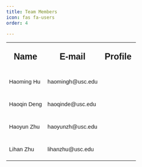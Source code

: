 ```yaml
---
title: Team Members
icon: fas fa-users
order: 4

---
```


<table style="width:100%;font-family:arial,sans-serif;border-collapse:collapse;font-size:15px">
  <tr height="75px">
    <th style="font-size:23px">Name</th>
    <th style="font-size:23px">E-mail</th>
    <th style="font-size:23px;text-align:center;">Profile</th>
  </tr>
  <tr height="60px">
    <td>Haoming Hu</td>
    <td>haomingh@usc.edu</td>
    <td style="text-align:center;" > <a href="https://www.linkedin.com/in/haoming-hu-12860b1a9/"><i class="fab fa-linkedin"> </i></a> </td>
  </tr>
  <tr height="60px">
    <td>Haoqin Deng</td>
    <td>haoqinde@usc.edu</td>
    <td style="text-align:center;"> <a href="https://haoqindeng.github.io"><i class="fas fa-globe"> </i></a> </td>
  </tr>
  <tr height="60px">
    <td>Haoyun Zhu</td>
    <td>haoyunzh@usc.edu</td>
    <td style="text-align:center;"> <a href="https://www.linkedin.com/in/haoyun-zhu-8aa676171/"><i class="fab fa-linkedin"> </i></a></td>
  </tr>
  <tr height="60px">
    <td>Lihan Zhu</td>
    <td>lihanzhu@usc.edu</td>
    <td style="text-align:center;"> <a href="https://www.linkedin.com/in/lihan-zhu-285137141/"><i class="fab fa-linkedin"> </i></a> </td>
  </tr>
  
</table>



